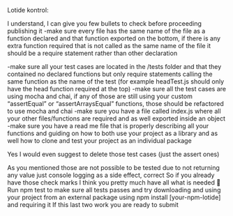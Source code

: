 Lotide kontrol: 

I understand, I can give you few bullets to check before proceeding publishing it
-make sure every file has the same name of the file as a function declared and that function exported on the bottom, if there is any extra function required that is not called as the same name of the file it should be a require statement rather than other declaration

-make sure all your test cases are located in the /tests folder  and that they contained no declared functions but only require statements calling the same function as the name of the test (for example headTest.js should only have the head function required at the top)
-make sure all the test cases are using mocha and chai, if any of those are still using your custom “assertEqual” or “assertArraysEqual” functions, those should be refactored to use mocha and chai
-make sure you have a file called index.js where all your other files/functions are required and as well exported inside an object
-make sure you have a read me file that is properly describing all your functions and guiding on how to both use your project as a library and as well how to clone and test your project as an individual package 

Yes I would even suggest to delete those test cases (just the assert ones)

As you mentioned those are not possible to be tested due to not returning any value just console logging as a side effect, correct
So if you already have those check marks I think you pretty much have all what is needed 🙂
Run npm test to make sure all tests passes and try downloading and using your project from an external package using npm install [your-npm-lotide] and requiring it
If this last two work you are ready to submit